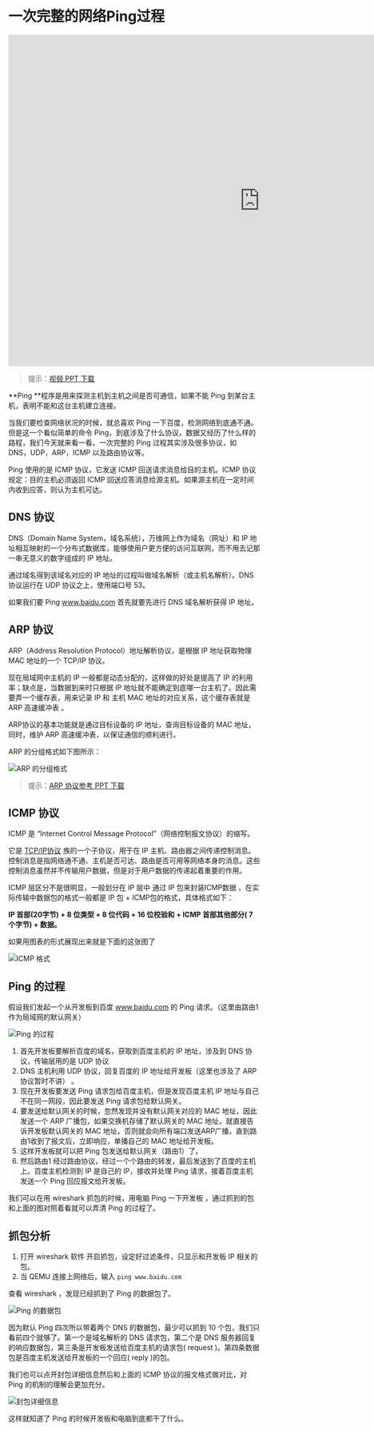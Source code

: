 # 一次完整的网络Ping过程

<iframe frameborder="0" width="1005px" height="663px" src="https://v.qq.com/txp/iframe/player.html?vid=v0765xi2lio" allowFullScreen="true"></iframe>

> 提示：<a href="../ping_principle.pdf" target="_blank">视频 PPT 下载</a>

**Ping **程序是用来探测主机到主机之间是否可通信，如果不能 Ping 到某台主机，表明不能和这台主机建立连接。

当我们要检查网络状况的时候，就总喜欢 Ping 一下百度，检测网络到底通不通。但是这一个看似简单的命令 Ping，到底涉及了什么协议，数据又经历了什么样的路程，我们今天就来看一看。一次完整的 Ping 过程其实涉及很多协议，如 DNS，UDP，ARP，ICMP 以及路由协议等。

Ping 使用的是 ICMP 协议，它发送 ICMP 回送请求消息给目的主机。ICMP 协议规定：目的主机必须返回 ICMP 回送应答消息给源主机。如果源主机在一定时间内收到应答，则认为主机可达。

## DNS 协议

DNS（Domain Name System，域名系统），万维网上作为域名（网址）和 IP 地址相互映射的一个分布式数据库，能够使用户更方便的访问互联网，而不用去记那一串无意义的数字组成的 IP 地址。

通过域名得到该域名对应的 IP 地址的过程叫做域名解析（或主机名解析）。DNS 协议运行在 UDP 协议之上，使用端口号 53。

如果我们要 Ping www.baidu.com 首先就要先进行 DNS 域名解析获得 IP 地址。

## ARP 协议

ARP（Address Resolution Protocol）地址解析协议，是根据 IP 地址获取物理 MAC 地址的一个 TCP/IP 协议。

现在局域网中主机的 IP 一般都是动态分配的，这样做的好处是提高了 IP 的利用率；缺点是，当数据到来时只根据 IP 地址就不能确定到底哪一台主机了。因此需要弄一个缓存表，用来记录 IP 和 主机 MAC 地址的对应关系，这个缓存表就是 ARP 高速缓冲表 。

ARP协议的基本功能就是通过目标设备的 IP 地址，查询目标设备的 MAC 地址，同时，维护 ARP 高速缓冲表，以保证通信的顺利进行。

ARP 的分组格式如下图所示：

![ARP 的分组格式](../arp_principle/figures/ARP2.png)

> 提示：<a href="../../arp_principle/arp_principle.pdf" target="_blank">ARP 协议参考 PPT 下载</a>

## ICMP 协议

ICMP 是 “Internet Control Message Protocol”（网络控制报文协议）的缩写。

它是 [TCP/IP协议](https://baike.baidu.com/item/TCP%2FIP%E5%8D%8F%E8%AE%AE) 族的一个子协议，用于在 IP 主机、路由器之间传递控制消息。控制消息是指网络通不通、主机是否可达、路由是否可用等网络本身的消息。这些控制消息虽然并不传输用户数据，但是对于用户数据的传递起着重要的作用。

ICMP 层区分不是很明显，一般划分在 IP 层中  通过 IP 包来封装ICMP数据 ，在实际传输中数据包的格式一般都是 IP 包 + ICMP包的格式，具体格式如下：

**IP 首部(20字节) + 8 位类型 + 8 位代码 + 16 位校验和 + ICMP 首部其他部分( 7 个字节) + 数据。**

如果用图表的形式展现出来就是下面的这张图了

![ICMP 格式](figures/ICMP1.png)

## Ping 的过程

假设我们发起一个从开发板到百度 www.baidu.com 的 Ping 请求。（这里由路由1作为局域网的默认网关）

![Ping 的过程](figures/ICMP_ping.png)

1. 首先开发板要解析百度的域名，获取到百度主机的 IP 地址，涉及到 DNS 协议，传输层用的是 UDP 协议
2. DNS 主机利用 UDP 协议，回复百度的 IP 地址给开发板（这里也涉及了 ARP 协议暂时不讲） 。
3. 现在开发板要发送 Ping 请求包给百度主机，但是发现百度主机 IP 地址与自己不在同一网段，因此要发送 Ping 请求包给默认网关。
4. 要发送给默认网关的时候，忽然发现并没有默认网关对应的 MAC 地址，因此发送一个 ARP 广播包，如果交换机存储了默认网关的 MAC 地址，就直接告诉开发板默认网关的 MAC 地址，否则就会向所有端口发送ARP广播，直到路由1收到了报文后，立即响应，单播自己的 MAC 地址给开发板。
5. 这样开发板就可以把 Ping 包发送给默认网关（路由1）了。
6. 然后路由1 经过路由协议，经过一个个路由的转发，最后发送到了百度的主机上。百度主机检测到 IP 是自己的 IP，接收并处理 Ping 请求，接着百度主机发送一个 Ping 回应报文给开发板。

我们可以在用 wireshark 抓包的时候，用电脑 Ping 一下开发板 ，通过抓到的包和上面的图对照着看就可以弄清 Ping 的过程了。

## 抓包分析

1. 打开 wireshark 软件 开启抓包，设定好过滤条件，只显示和开发板 IP 相关的包。
2. 当 QEMU 连接上网络后，输入 `ping www.baidu.com`

查看 wireshark ，发现已经抓到了 Ping 的数据包了。

![Ping 的数据包](figures/ICMP3.png)

因为默认 Ping 四次所以带着两个 DNS 的数据包，最少可以抓到 10 个包，我们只看前四个就够了。第一个是域名解析的 DNS 请求包，第二个是 DNS 服务器回复的响应数据包，第三条是开发板发送给百度主机的请求包( request )。第四条数据包是百度主机发送给开发板的一个回应( reply )的包。

我们也可以点开封包详细信息然后和上面的 ICMP 协议的报文格式做对比，对 Ping 的机制的理解会更加充分。

![封包详细信息](figures/ICMP4.png)

这样就知道了 Ping 的时候开发板和电脑到底都干了什么。
